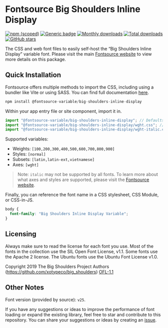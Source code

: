 # Fontsource Big Shoulders Inline Display

[![npm (scoped)](https://img.shields.io/npm/v/@fontsource-variable/big-shoulders-inline-display?color=brightgreen)](https://www.npmjs.com/package/@fontsource-variable/big-shoulders-inline-display) [![Generic badge](https://img.shields.io/badge/fontsource-passing-brightgreen)](https://github.com/fontsource/fontsource) [![Monthly downloads](https://badgen.net/npm/dm/@fontsource-variable/big-shoulders-inline-display)](https://github.com/fontsource/fontsource) [![Total downloads](https://badgen.net/npm/dt/@fontsource-variable/big-shoulders-inline-display)](https://github.com/fontsource/fontsource) [![GitHub stars](https://img.shields.io/github/stars/fontsource/fontsource.svg?style=social&label=Star)](https://github.com/fontsource/fontsource/stargazers)

The CSS and web font files to easily self-host the “Big Shoulders Inline Display” variable font. Please visit the main [Fontsource website](https://fontsource.org/fonts/big-shoulders-inline-display) to view more details on this package.

## Quick Installation

Fontsource offers multiple methods to import the CSS, including using a bundler like Vite or using SASS. You can find full documentation [here](https://fontsource.org/docs/getting-started/introduction).

```javascript
npm install @fontsource-variable/big-shoulders-inline-display
```

Within your app entry file or site component, import it in.

```javascript
import "@fontsource-variable/big-shoulders-inline-display"; // Defaults to wght axis
import "@fontsource-variable/big-shoulders-inline-display/wght.css"; // Specify axis
import "@fontsource-variable/big-shoulders-inline-display/wght-italic.css"; // Specify axis and style
```

Supported variables:
- Weights: `[100,200,300,400,500,600,700,800,900]`
- Styles: `[normal]`
- Subsets: `[latin,latin-ext,vietnamese]`
- Axes: `[wght]`

> Note: `italic` may not be supported by all fonts. To learn more about what axes and styles are supported, please visit the [Fontsource website](https://fontsource.org/fonts/big-shoulders-inline-display).

Finally, you can reference the font name in a CSS stylesheet, CSS Module, or CSS-in-JS.

```css
body {
  font-family: "Big Shoulders Inline Display Variable";
}
```

## Licensing
Always make sure to read the license for each font you use. Most of the fonts in the collection use the SIL Open Font License, v1.1. Some fonts use the Apache 2 license. The Ubuntu fonts use the Ubuntu Font License v1.0.

Copyright 2019 The Big Shoulders Project Authors (https://github.com/xotypeco/big_shoulders)
[OFL-1.1](http://scripts.sil.org/OFL)

## Other Notes
Font version (provided by source): `v25`.

If you have any suggestions or ideas to improve the performance of font loading or expand the existing library, feel free to star and contribute to this repository. You can share your suggestions or ideas by creating an [issue](https://github.com/fontsource/fontsource/issues).